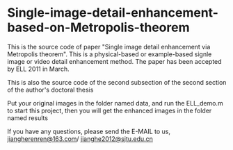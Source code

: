 # Single-image-detail-enhancement-based-on-Metropolis-theorem
This is the source code of paper "Single image detail enhancement via Metropolis theorem". This is a physical-based or example-based signle image or video detail enhancement method. The paper has been accepted by ELL 2011 in March.

This is also the source code of the second subsection of the second section of the author's doctoral thesis

Put your original images in the folder named data, and run the ELL_demo.m to start this project, then you will get the enhanced images in the folder named results

If you have any questions, please send the E-MAIL to us, jiangherenren@163.com/ jianghe2012@sjtu.edu.cn
